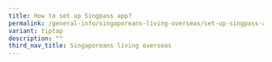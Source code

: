 ```yaml
---
title: How to set up Singpass app?
permalink: /general-info/singaporeans-living-overseas/set-up-singpass-app/
variant: tiptap
description: ""
third_nav_title: Singaporeans living overseas
---
```

